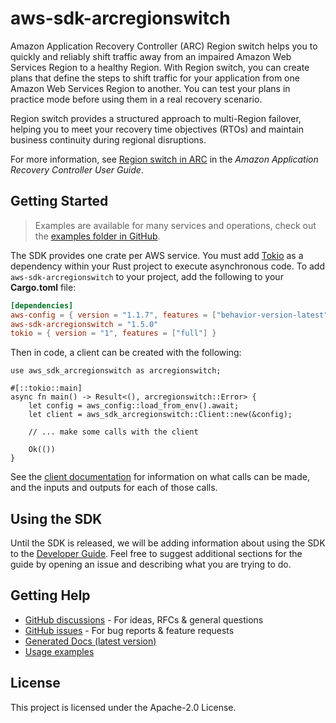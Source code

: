 # aws-sdk-arcregionswitch

Amazon Application Recovery Controller (ARC) Region switch helps you to quickly and reliably shift traffic away from an impaired Amazon Web Services Region to a healthy Region. With Region switch, you can create plans that define the steps to shift traffic for your application from one Amazon Web Services Region to another. You can test your plans in practice mode before using them in a real recovery scenario.

Region switch provides a structured approach to multi-Region failover, helping you to meet your recovery time objectives (RTOs) and maintain business continuity during regional disruptions.

For more information, see [Region switch in ARC](https://docs.aws.amazon.com/r53recovery/latest/dg/region-switch.html) in the _Amazon Application Recovery Controller User Guide_.

## Getting Started

> Examples are available for many services and operations, check out the
> [examples folder in GitHub](https://github.com/awslabs/aws-sdk-rust/tree/main/examples).

The SDK provides one crate per AWS service. You must add [Tokio](https://crates.io/crates/tokio)
as a dependency within your Rust project to execute asynchronous code. To add `aws-sdk-arcregionswitch` to
your project, add the following to your **Cargo.toml** file:

```toml
[dependencies]
aws-config = { version = "1.1.7", features = ["behavior-version-latest"] }
aws-sdk-arcregionswitch = "1.5.0"
tokio = { version = "1", features = ["full"] }
```

Then in code, a client can be created with the following:

```rust,no_run
use aws_sdk_arcregionswitch as arcregionswitch;

#[::tokio::main]
async fn main() -> Result<(), arcregionswitch::Error> {
    let config = aws_config::load_from_env().await;
    let client = aws_sdk_arcregionswitch::Client::new(&config);

    // ... make some calls with the client

    Ok(())
}
```

See the [client documentation](https://docs.rs/aws-sdk-arcregionswitch/latest/aws_sdk_arcregionswitch/client/struct.Client.html)
for information on what calls can be made, and the inputs and outputs for each of those calls.

## Using the SDK

Until the SDK is released, we will be adding information about using the SDK to the
[Developer Guide](https://docs.aws.amazon.com/sdk-for-rust/latest/dg/welcome.html). Feel free to suggest
additional sections for the guide by opening an issue and describing what you are trying to do.

## Getting Help

* [GitHub discussions](https://github.com/awslabs/aws-sdk-rust/discussions) - For ideas, RFCs & general questions
* [GitHub issues](https://github.com/awslabs/aws-sdk-rust/issues/new/choose) - For bug reports & feature requests
* [Generated Docs (latest version)](https://awslabs.github.io/aws-sdk-rust/)
* [Usage examples](https://github.com/awslabs/aws-sdk-rust/tree/main/examples)

## License

This project is licensed under the Apache-2.0 License.

